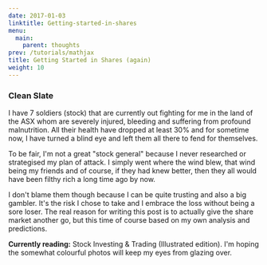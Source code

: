 ```yaml
---
date: 2017-01-03
linktitle: Getting-started-in-shares
menu:
  main:
    parent: thoughts
prev: /tutorials/mathjax
title: Getting Started in Shares (again)
weight: 10
---
```

### Clean Slate
I have 7 soldiers (stock) that are currently out fighting for me in the land of the ASX whom are severely injured, bleeding and suffering from profound malnutrition. All their health have dropped at least 30% and for sometime now, I have turned a blind eye and left them all there to fend for themselves.

To be fair, I'm not a great "stock general" because I never researched or strategised my plan of attack. I simply went where the wind blew, that wind being my friends and of course, if they had knew better, then they all would have been filthy rich a long time ago by now.

I don't blame them though because I can be quite trusting and also a big gambler. It's the risk I chose to take and I embrace the loss without being a sore loser. The real reason for writing this post is to actually give the share market another go, but this time of course based on my own analysis and predictions.

**Currently reading:** Stock Investing & Trading (Illustrated edition). I'm hoping the somewhat colourful photos will keep my eyes from glazing over.
